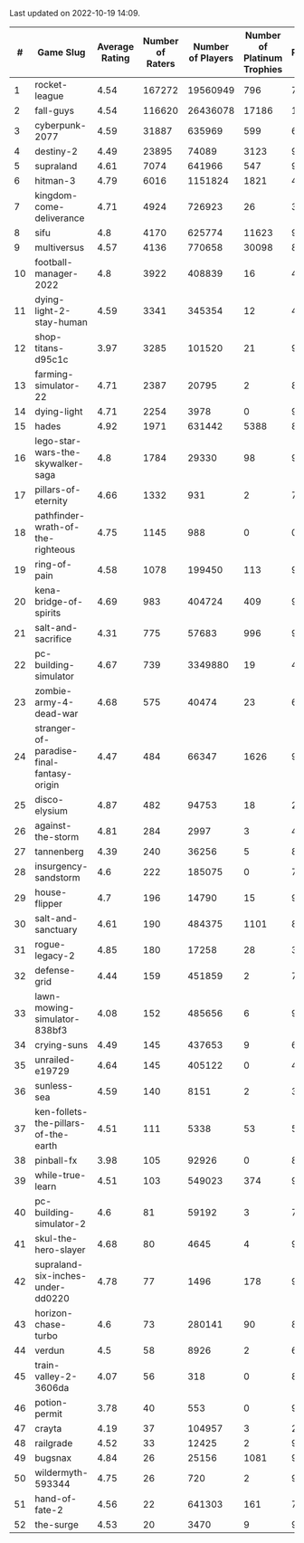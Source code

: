 Last updated on 2022-10-19 14:09.


|#|Game Slug|Average Rating|Number of Raters|Number of Players|Number of Platinum Trophies|Max Rarity (%)|
|---|---|---|---|---|---|---|
|1|rocket-league|4.54|167272|19560949|796|74|
|2|fall-guys|4.54|116620|26436078|17186|1|
|3|cyberpunk-2077|4.59|31887|635969|599|61|
|4|destiny-2|4.49|23895|74089|3123|97|
|5|supraland|4.61|7074|641966|547|99|
|6|hitman-3|4.79|6016|1151824|1821|48|
|7|kingdom-come-deliverance|4.71|4924|726923|26|30|
|8|sifu|4.8|4170|625774|11623|96|
|9|multiversus|4.57|4136|770658|30098|80|
|10|football-manager-2022|4.8|3922|408839|16|48|
|11|dying-light-2-stay-human|4.59|3341|345354|12|47|
|12|shop-titans-d95c1c|3.97|3285|101520|21|98|
|13|farming-simulator-22|4.71|2387|20795|2|83|
|14|dying-light|4.71|2254|3978|0|97|
|15|hades|4.92|1971|631442|5388|89|
|16|lego-star-wars-the-skywalker-saga|4.8|1784|29330|98|98|
|17|pillars-of-eternity|4.66|1332|931|2|79|
|18|pathfinder-wrath-of-the-righteous|4.75|1145|988|0|0.1|
|19|ring-of-pain|4.58|1078|199450|113|97|
|20|kena-bridge-of-spirits|4.69|983|404724|409|94|
|21|salt-and-sacrifice|4.31|775|57683|996|91|
|22|pc-building-simulator|4.67|739|3349880|19|47|
|23|zombie-army-4-dead-war|4.68|575|40474|23|66|
|24|stranger-of-paradise-final-fantasy-origin|4.47|484|66347|1626|98|
|25|disco-elysium|4.87|482|94753|18|28|
|26|against-the-storm|4.81|284|2997|3|41|
|27|tannenberg|4.39|240|36256|5|80|
|28|insurgency-sandstorm|4.6|222|185075|0|7|
|29|house-flipper|4.7|196|14790|15|93|
|30|salt-and-sanctuary|4.61|190|484375|1101|83|
|31|rogue-legacy-2|4.85|180|17258|28|36|
|32|defense-grid|4.44|159|451859|2|79|
|33|lawn-mowing-simulator-838bf3|4.08|152|485656|6|90|
|34|crying-suns|4.49|145|437653|9|65|
|35|unrailed-e19729|4.64|145|405122|0|40|
|36|sunless-sea|4.59|140|8151|2|37|
|37|ken-follets-the-pillars-of-the-earth|4.51|111|5338|53|54|
|38|pinball-fx|3.98|105|92926|0|85|
|39|while-true-learn|4.51|103|549023|374|93|
|40|pc-building-simulator-2|4.6|81|59192|3|72|
|41|skul-the-hero-slayer|4.68|80|4645|4|96|
|42|supraland-six-inches-under-dd0220|4.78|77|1496|178|99|
|43|horizon-chase-turbo|4.6|73|280141|90|83|
|44|verdun|4.5|58|8926|2|69|
|45|train-valley-2-3606da|4.07|56|318|0|88|
|46|potion-permit|3.78|40|553|0|97|
|47|crayta|4.19|37|104957|3|23|
|48|railgrade|4.52|33|12425|2|98|
|49|bugsnax|4.84|26|25156|1081|97|
|50|wildermyth-593344|4.75|26|720|2|90|
|51|hand-of-fate-2|4.56|22|641303|161|72|
|52|the-surge|4.53|20|3470|9|94|
